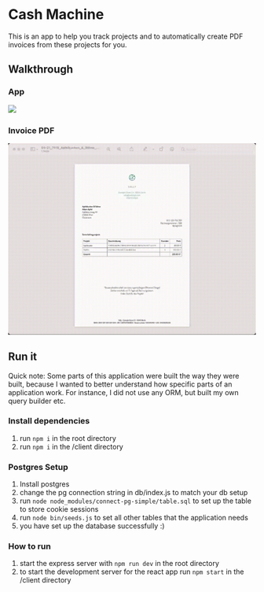 # Cash Machine
This is an app to help you track projects and to automatically create PDF invoices from these projects for you.

## Walkthrough
### App
![](app_walkthrough.gif)

### Invoice PDF
![](pdf_view.gif)

## Run it
Quick note: Some parts of this application were built the way they were built, because I wanted to better understand how specific parts of an application work. For instance, I did not use any ORM, but built my own query builder etc.

### Install dependencies
1. run `npm i` in the root directory
2. run `npm i` in the /client directory

### Postgres Setup
1. Install postgres
2. change the pg connection string in db/index.js to match your db setup
3. run `node node_modules/connect-pg-simple/table.sql` to set up the table to store cookie sessions
4. run `node bin/seeds.js` to set all other tables that the application needs
5. you have set up the database successfully :)

### How to run
1. start the express server with `npm run dev` in the root directory
2. to start the development server for the react app run `npm start` in the /client directory
